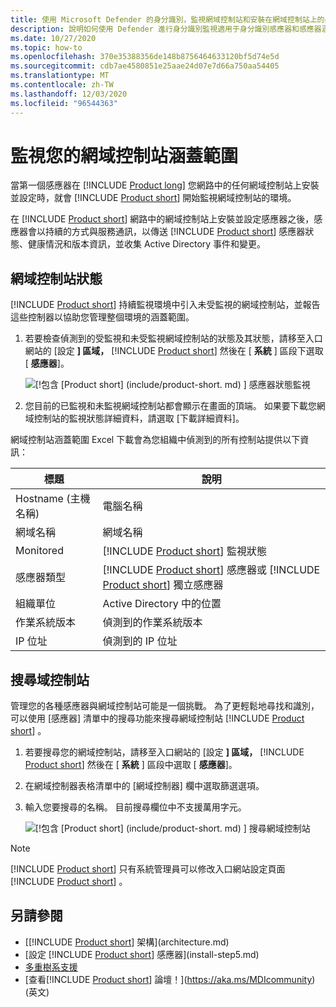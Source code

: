 ```yaml
---
title: 使用 Microsoft Defender 的身分識別，監視網域控制站和安裝在網域控制站上的感應器
description: 說明如何使用 Defender 進行身分識別監視適用于身分識別感應器和感應器涵蓋範圍的 Microsoft Defender
ms.date: 10/27/2020
ms.topic: how-to
ms.openlocfilehash: 370e35388356de148b8756464633120bf5d74e5d
ms.sourcegitcommit: cdb7ae4580851e25aae24d07e7d66a750aa54405
ms.translationtype: MT
ms.contentlocale: zh-TW
ms.lasthandoff: 12/03/2020
ms.locfileid: "96544363"
---
```

# <a name="monitoring-your-domain-controller-coverage"></a>監視您的網域控制站涵蓋範圍

當第一個感應器在 [!INCLUDE [Product long](includes/product-long.md)] 您網路中的任何網域控制站上安裝並設定時，就會 [!INCLUDE [Product short](includes/product-short.md)] 開始監視網域控制站的環境。

在 [!INCLUDE [Product short](includes/product-short.md)] 網路中的網域控制站上安裝並設定感應器之後，感應器會以持續的方式與服務通訊，以傳送 [!INCLUDE [Product short](includes/product-short.md)] 感應器狀態、健康情況和版本資訊，並收集 Active Directory 事件和變更。

## <a name="domain-controller-status"></a>網域控制站狀態

[!INCLUDE [Product short](includes/product-short.md)] 持續監視環境中引入未受監視的網域控制站，並報告這些控制器以協助您管理整個環境的涵蓋範圍。

1. 若要檢查偵測到的受監視和未受監視網域控制站的狀態及其狀態，請移至入口網站的 [設定 **] 區域，** [!INCLUDE [Product short](includes/product-short.md)] 然後在 [ **系統** ] 區段下選取 [ **感應器**]。

    ![[!包含 [Product short] (include/product-short. md) ] 感應器狀態監視](media/sensors-status-monitoring.png)

1. 您目前的已監視和未監視網域控制站都會顯示在畫面的頂端。 如果要下載您網域控制站的監視狀態詳細資料，請選取 [下載詳細資料]。

網域控制站涵蓋範圍 Excel 下載會為您組織中偵測到的所有控制站提供以下資訊：

|標題|說明|
|----|----|
|Hostname (主機名稱)|電腦名稱|
|網域名稱|網域名稱|
|Monitored|[!INCLUDE [Product short](includes/product-short.md)] 監視狀態|
|感應器類型|[!INCLUDE [Product short](includes/product-short.md)] 感應器或 [!INCLUDE [Product short](includes/product-short.md)] 獨立感應器|
|組織單位|Active Directory 中的位置 |
|作業系統版本| 偵測到的作業系統版本|
|IP 位址|偵測到的 IP 位址|

## <a name="search-domain-controllers"></a>搜尋域控制站

管理您的各種感應器與網域控制站可能是一個挑戰。 為了更輕鬆地尋找和識別，可以使用 [感應器] 清單中的搜尋功能來搜尋網域控制站 [!INCLUDE [Product short](includes/product-short.md)] 。

1. 若要搜尋您的網域控制站，請移至入口網站的 [設定 **] 區域，** [!INCLUDE [Product short](includes/product-short.md)] 然後在 [ **系統** ] 區段中選取 [ **感應器**]。
1. 在網域控制器表格清單中的 [網域控制器] 欄中選取篩選選項。
1. 輸入您要搜尋的名稱。 目前搜尋欄位中不支援萬用字元。

    ![[!包含 [Product short] (include/product-short. md) ] 搜尋網域控制站](media/search-sensor.png)

> [!NOTE]
> [!INCLUDE [Product short](includes/product-short.md)] 只有系統管理員可以修改入口網站設定頁面 [!INCLUDE [Product short](includes/product-short.md)] 。

## <a name="see-also"></a>另請參閱

- [[!INCLUDE [Product short](includes/product-short.md)] 架構](architecture.md)
- [設定 [!INCLUDE [Product short](includes/product-short.md)] 感應器](install-step5.md)
- [多重樹系支援](multi-forest.md)
- [查看[!INCLUDE [Product short](includes/product-short.md)] 論壇！](https://aka.ms/MDIcommunity)\(英文\)
